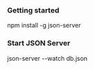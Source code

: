 ### Getting started

npm install -g json-server

### Start JSON Server

json-server --watch db.json
